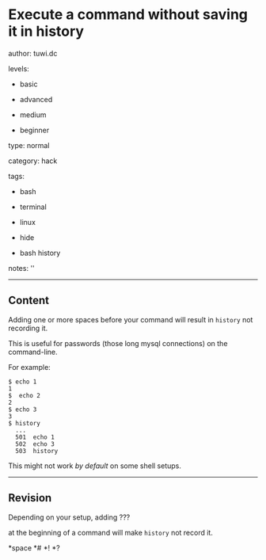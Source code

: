 # Execute a command without saving it in history
author: tuwi.dc

levels:

  - basic

  - advanced

  - medium

  - beginner

type: normal

category: hack

tags:

  - bash

  - terminal

  - linux

  - hide

  - bash history

notes: ''

---
## Content

Adding one or more spaces before your command will result in `history` not recording it.

This is useful for passwords (those long mysql connections) on the command-line.

For example:
```
$ echo 1 
1
$  echo 2
2
$ echo 3
3
$ history
  ...
  501  echo 1 
  502  echo 3
  503  history
```
This might not work *by default* on some shell setups.

---
## Revision

Depending on your setup, adding ??? 

at the beginning of a command will make `history` not record it.

*space
*#
*!
*?